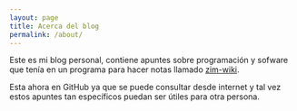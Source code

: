 ```yaml
---
layout: page
title: Acerca del blog
permalink: /about/
---
```


Este es mi blog personal, contiene apuntes sobre programación y sofware que tenía en un programa para hacer notas llamado [zim-wiki](http://zim-wiki.org/).

Esta ahora en GitHub ya que se puede consultar desde internet y tal vez estos apuntes tan específicos puedan ser útiles para otra persona.
